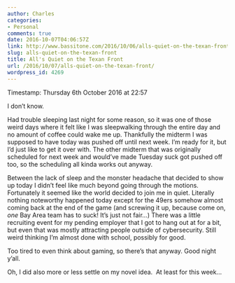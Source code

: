 ```yaml
---
author: Charles
categories:
- Personal
comments: true
date: 2016-10-07T04:06:57Z
link: http://www.bassitone.com/2016/10/06/alls-quiet-on-the-texan-front/
slug: alls-quiet-on-the-texan-front
title: All's Quiet on the Texan Front
url: /2016/10/07/alls-quiet-on-the-texan-front/
wordpress_id: 4269
---
```


Timestamp: Thursday 6th October 2016 at 22:57

I don’t know.

Had trouble sleeping last night for some reason, so it was one of those weird days where it felt like I was sleepwalking through the entire day and no amount of coffee could wake me up. Thankfully the midterm I was supposed to have today was pushed off until next week. I’m ready for it, but I’d just like to get it over with. The other midterm that was originally scheduled for next week and would’ve made Tuesday suck got pushed off too, so the scheduling all kinda works out anyway.

Between the lack of sleep and the monster headache that decided to show up today I didn’t feel like much beyond going through the motions. Fortunately it seemed like the world decided to join me in quiet. Literally nothing noteworthy happened today except for the 49ers somehow almost coming back at the end of the game (and screwing it up, because come on, _one_ Bay Area team has to suck! It’s just not fair…) There was a little recruiting event for my pending employer that I got to hang out at for a bit, but even that was mostly attracting people outside of cybersecurity. Still weird thinking I’m almost done with school, possibly for good.

Too tired to even think about gaming, so there’s that anyway. Good night y’all.

Oh, I did also more or less settle on my novel idea.  At least for this week...
